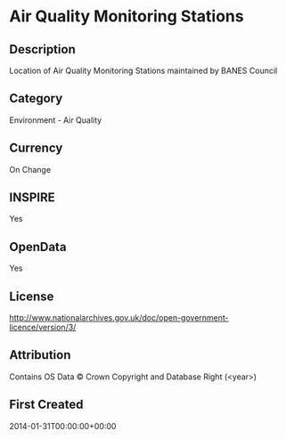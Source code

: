 # Air Quality Monitoring Stations

## Description
Location of Air Quality Monitoring Stations maintained by BANES Council

## Category
Environment - Air Quality

## Currency
On Change

## INSPIRE
Yes

## OpenData
Yes

## License
http://www.nationalarchives.gov.uk/doc/open-government-licence/version/3/

## Attribution
Contains OS Data &copy; Crown Copyright and Database Right (&lt;year&gt;)

## First Created
2014-01-31T00:00:00+00:00


